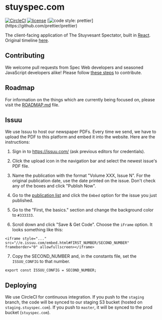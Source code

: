 # stuyspec.com
[![CircleCI](https://img.shields.io/circleci/project/github/RedSparr0w/node-csgo-parser.svg)]()
[![license](https://img.shields.io/github/license/mashape/apistatus.svg)]()
[![code style: prettier](https://img.shields.io/badge/code_style-prettier-ff69b4.svg?)](https://github.com/prettier/prettier)

The client-facing application of The Stuyvesant Spectator, built in [React](https://github.com/facebook/react). Original timeline [here](https://docs.google.com/document/d/1DJtN_8y6D5Eg5oTwe46v9zsaS4wqIS6ca4sNKY2cQHM/edit?usp=sharing).

## Contributing

We welcome pull requests from Spec Web developers and seasoned JavaScript developers alike! Please follow [these steps](CONTRIBUTING.md) to contribute.

## Roadmap

For information on the things which are currently being focused on, please visit the [ROADMAP.md](ROADMAP.md) file.

## Issuu

We use Issuu to host our newspaper PDFs. Every time we send, we have to upload the PDF to this platform and embed it into the website. Here are the instructions:

1. Sign in to <https://issuu.com/> (ask previous editors for credentials).

2. Click the upload icon in the navigation bar and select the newest issue's PDF file. 

3. Name the publication with the format "Volume XXX, Issue N". For the original publication date, use the date printed on the issue. Don't check any of the boxes and click "Publish Now".

4. Go to the [publication list](https://issuu.com/home/publications) and click the `Embed` option for the issue you just published.

5. Go to the "First, the basics." section and change the background color to `#333333`.

6. Scroll down and click "Save & Get Code". Choose the `iFrame` option. It looks something like this:
```
<iframe style="..." src="//e.issuu.com/embed.html#FIRST_NUMBER/SECOND_NUMBER" frameborder="0" allowfullscreen></iframe>
```

7. Copy the SECOND\_NUMBER and, in the constants file, set the `ISSUU_CONFIG` to that number.
```
export const ISSUU_CONFIG = SECOND_NUMBER;
```

## Deploying

We use CircleCI for continuous integration. If you push to the `staging` branch, the code will be synced to our staging S3 bucket (hosted on `staging.stuyspec.com`). If you push to `master`, it will be synced to the prod bucket (`stuyspec.com`).

